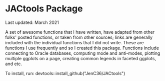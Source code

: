 # JACtools Package 
Last updated: March 2021

A set of awesome functions that I have written, have adapted from other folks' posted functions, or taken from other sources; links are generally included with the individual functions that I did not write.
These are functions I use frequently and so I created this package.
Functions include connecting to Oracle databases, computing mode and anti-modes, plotting multiple ggplots on a page, creating common legends in faceted ggplots, and etc.

To install, run: 
devtools::install_github("JenC36/JACtools")

